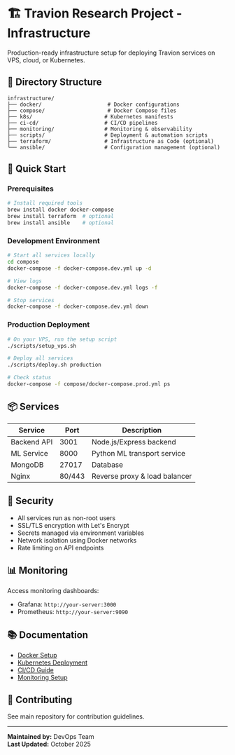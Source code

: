 # 🏗️ Travion Research Project - Infrastructure

Production-ready infrastructure setup for deploying Travion services on VPS, cloud, or Kubernetes.

## 📁 Directory Structure

```
infrastructure/
├── docker/                     # Docker configurations
├── compose/                    # Docker Compose files
├── k8s/                       # Kubernetes manifests
├── ci-cd/                     # CI/CD pipelines
├── monitoring/                # Monitoring & observability
├── scripts/                   # Deployment & automation scripts
├── terraform/                 # Infrastructure as Code (optional)
└── ansible/                   # Configuration management (optional)
```

## 🚀 Quick Start

### Prerequisites

```bash
# Install required tools
brew install docker docker-compose
brew install terraform  # optional
brew install ansible    # optional
```

### Development Environment

```bash
# Start all services locally
cd compose
docker-compose -f docker-compose.dev.yml up -d

# View logs
docker-compose -f docker-compose.dev.yml logs -f

# Stop services
docker-compose -f docker-compose.dev.yml down
```

### Production Deployment

```bash
# On your VPS, run the setup script
./scripts/setup_vps.sh

# Deploy all services
./scripts/deploy.sh production

# Check status
docker-compose -f compose/docker-compose.prod.yml ps
```

## 📦 Services

| Service     | Port   | Description                   |
| ----------- | ------ | ----------------------------- |
| Backend API | 3001   | Node.js/Express backend       |
| ML Service  | 8000   | Python ML transport service   |
| MongoDB     | 27017  | Database                      |
| Nginx       | 80/443 | Reverse proxy & load balancer |

## 🔐 Security

- All services run as non-root users
- SSL/TLS encryption with Let's Encrypt
- Secrets managed via environment variables
- Network isolation using Docker networks
- Rate limiting on API endpoints

## 📊 Monitoring

Access monitoring dashboards:

- Grafana: `http://your-server:3000`
- Prometheus: `http://your-server:9090`

## 📚 Documentation

- [Docker Setup](./docker/README.md)
- [Kubernetes Deployment](./k8s/README.md)
- [CI/CD Guide](./ci-cd/README.md)
- [Monitoring Setup](./monitoring/README.md)

## 🤝 Contributing

See main repository for contribution guidelines.

---

**Maintained by:** DevOps Team  
**Last Updated:** October 2025
